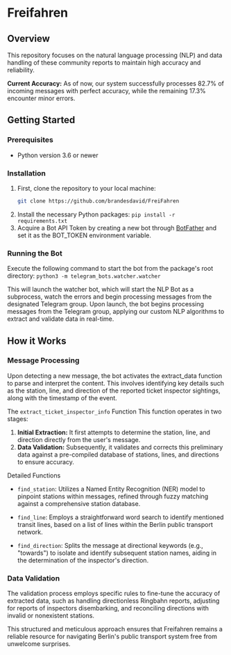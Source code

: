 # Freifahren

## Overview

This repository focuses on the natural language processing (NLP) and data handling of these community reports to maintain high accuracy and reliability.

**Current Accuracy:** As of now, our system successfully processes 82.7% of incoming messages with perfect accuracy, while the remaining 17.3% encounter minor errors.

## Getting Started

### Prerequisites

- Python version 3.6 or newer

### Installation

1. First, clone the repository to your local machine:
   ```bash
   git clone https://github.com/brandesdavid/FreiFahren
2. Install the necessary Python packages:
    `pip install -r requirements.txt`
3. Acquire a Bot API Token by creating a new bot through [BotFather](https://t.me/botFather) and set it as the BOT_TOKEN environment variable.

### Running the Bot
Execute the following command to start the bot from the package's root directory:
`python3 -m telegram_bots.watcher.watcher`

This will launch the watcher bot, which will start the NLP Bot as a subprocess, watch the errors and begin processing messages from the designated Telegram group.
Upon launch, the bot begins processing messages from the Telegram group, applying our custom NLP algorithms to extract and validate data in real-time.

## How it Works

### Message Processing

Upon detecting a new message, the bot activates the extract_data function to parse and interpret the content. This involves identifying key details such as the station, line, and direction of the reported ticket inspector sightings, along with the timestamp of the event.

The `extract_ticket_inspector_info` Function
This function operates in two stages:
1. **Initial Extraction:** It first attempts to determine the station, line, and direction directly from the user's message.
2. **Data Validation:** Subsequently, it validates and corrects this preliminary data against a pre-compiled database of stations, lines, and directions to ensure accuracy.

Detailed Functions
- `find_station`: Utilizes a Named Entity Recognition (NER) model to pinpoint stations within messages, refined through fuzzy matching against a comprehensive station database.

- `find_line`: Employs a straightforward word search to identify mentioned transit lines, based on a list of lines within the Berlin public transport network.

- `find_direction`: Splits the message at directional keywords (e.g., "towards") to isolate and identify subsequent station names, aiding in the determination of the inspector's direction.

### Data Validation
The validation process employs specific rules to fine-tune the accuracy of extracted data, such as handling directionless Ringbahn reports, adjusting for reports of inspectors disembarking, and reconciling directions with invalid or nonexistent stations.

This structured and meticulous approach ensures that Freifahren remains a reliable resource for navigating Berlin's public transport system free from unwelcome surprises.
